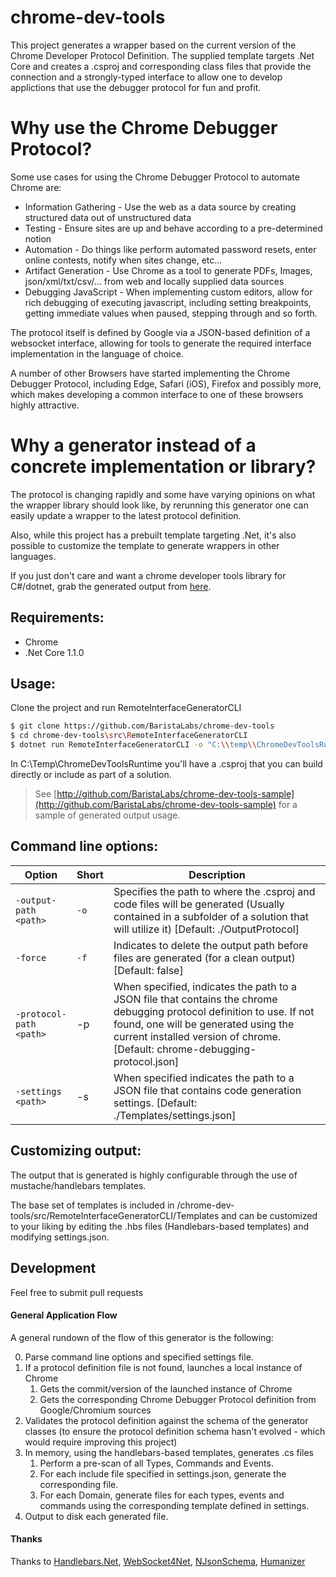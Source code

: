 # chrome-dev-tools
This project generates a wrapper based on the current version of the Chrome Developer Protocol Definition. The supplied template targets .Net Core and creates a .csproj and corresponding class files that provide the connection and a strongly-typed interface to allow one to develop applictions that use the debugger protocol for fun and profit.

# Why use the Chrome Debugger Protocol?

Some use cases for using the Chrome Debugger Protocol to automate Chrome are:
 - Information Gathering - Use the web as a data source by creating structured data out of unstructured data
 - Testing - Ensure sites are up and behave according to a pre-determined notion
 - Automation - Do things like perform automated password resets, enter online contests, notify when sites change, etc...
 - Artifact Generation - Use Chrome as a tool to generate PDFs, Images, json/xml/txt/csv/... from web and locally supplied data sources
 - Debugging JavaScript - When implementing custom editors, allow for rich debugging of executing javascript, including setting breakpoints, getting immediate values when paused, stepping through and so forth.

The protocol itself is defined by Google via a JSON-based definition of a websocket interface, allowing for tools to generate the required interface implementation in the language of choice. 

A number of other Browsers have started implementing the Chrome Debugger Protocol, including Edge, Safari (iOS), Firefox and possibly more, which makes developing a common interface to one of these browsers highly attractive.

# Why a generator instead of a concrete implementation or library?

The protocol is changing rapidly and some have varying opinions on what the wrapper library should look like, by rerunning this generator one can easily update a wrapper to the latest protocol definition.

Also, while this project has a prebuilt template targeting .Net, it's also possible to customize the template to generate wrappers in other languages.

If you just don't care and want a chrome developer tools library for C#/dotnet, grab the generated output from [here](http://github.com/BaristaLabs/chrome-dev-tools-sample).

 ## Requirements:

  - Chrome
  - .Net Core 1.1.0

 ## Usage:

 Clone the project and run RemoteInterfaceGeneratorCLI

 ``` Bash
 $ git clone https://github.com/BaristaLabs/chrome-dev-tools
 $ cd chrome-dev-tools\src\RemoteInterfaceGeneratorCLI
 $ dotnet run RemoteInterfaceGeneratorCLI -o "C:\\temp\\ChromeDevToolsRuntime"
 ```

In C:\Temp\ChromeDevToolsRuntime you'll have a .csproj that you can build directly or include as part of a solution.

> See [http://github.com/BaristaLabs/chrome-dev-tools-sample](http://github.com/BaristaLabs/chrome-dev-tools-sample) for a sample of generated output usage.

## Command line options:

  Option | Short | Description
  --------------- | --- | ---
 ```-output-path <path>``` | ```-o``` | Specifies the path to where the .csproj and code files will be generated (Usually contained in a subfolder of a solution that will utilize it) [Default: ./OutputProtocol]
 ```-force``` | ```-f``` | Indicates to delete the output path before files are generated (for a clean output) [Default: false]
 ```-protocol-path <path>``` | -p | When specified, indicates the path to a JSON file that contains the chrome debugging protocol definition to use. If not found, one will be generated using the current installed version of chrome. [Default: chrome-debugging-protocol.json]
 ```-settings <path>``` | -s | When specified indicates the path to a JSON file that contains code generation settings. [Default: ./Templates/settings.json]

 ## Customizing output:
 
 The output that is generated is highly configurable through the use of mustache/handlebars templates.
 
 The base set of templates is included in /chrome-dev-tools/src/RemoteInterfaceGeneratorCLI/Templates and can be customized to your liking by editing the .hbs files (Handlebars-based templates) and modifying settings.json.

## Development

Feel free to submit pull requests

#### General Application Flow

A general rundown of the flow of this generator is the following:

 0. Parse command line options and specified settings file.
 1. If a protocol definition file is not found, launches a local instance of Chrome
    1. Gets the commit/version of the launched instance of Chrome
    2. Gets the corresponding Chrome Debugger Protocol definition from Google/Chromium sources
 2. Validates the protocol definition against the schema of the generator classes (to ensure the protocol definition schema hasn't evolved - which would require improving this project)
 3. In memory, using the handlebars-based templates, generates .cs files
    1. Perform a pre-scan of all Types, Commands and Events. 
    2. For each include file specified in settings.json, generate the corresponding file.
    3. For each Domain, generate files for each types, events and commands using the corresponding template defined in settings.
 4. Output to disk each generated file.

#### Thanks

Thanks to [Handlebars.Net](https://github.com/rexm/Handlebars.Net), [WebSocket4Net](https://github.com/kerryjiang/WebSocket4Net), [NJsonSchema](https://github.com/NJsonSchema/NJsonSchema), [Humanizer](https://github.com/Humanizr/Humanizer)
